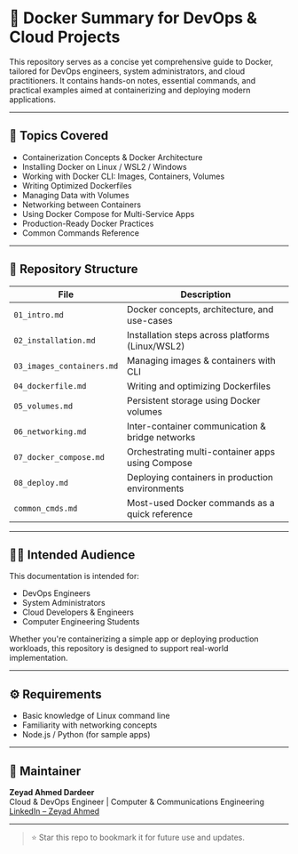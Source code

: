 # 🐳 Docker Summary for DevOps & Cloud Projects

This repository serves as a concise yet comprehensive guide to Docker, tailored for DevOps engineers, system administrators, and cloud practitioners. It contains hands-on notes, essential commands, and practical examples aimed at containerizing and deploying modern applications.

---

## 📘 Topics Covered

- Containerization Concepts & Docker Architecture
- Installing Docker on Linux / WSL2 / Windows
- Working with Docker CLI: Images, Containers, Volumes
- Writing Optimized Dockerfiles
- Managing Data with Volumes
- Networking between Containers
- Using Docker Compose for Multi-Service Apps
- Production-Ready Docker Practices
- Common Commands Reference

---

## 📁 Repository Structure

| File                        | Description                                         |
|-----------------------------|-----------------------------------------------------|
| `01_intro.md`              | Docker concepts, architecture, and use-cases        |
| `02_installation.md`       | Installation steps across platforms (Linux/WSL2)    |
| `03_images_containers.md`  | Managing images & containers with CLI               |
| `04_dockerfile.md`         | Writing and optimizing Dockerfiles                  |
| `05_volumes.md`            | Persistent storage using Docker volumes             |
| `06_networking.md`         | Inter-container communication & bridge networks     |
| `07_docker_compose.md`     | Orchestrating multi-container apps using Compose    |
| `08_deploy.md`             | Deploying containers in production environments     |
| `common_cmds.md`           | Most-used Docker commands as a quick reference      |

---

## 🧑‍💻 Intended Audience

This documentation is intended for:

- DevOps Engineers
- System Administrators
- Cloud Developers & Engineers
- Computer Engineering Students

Whether you're containerizing a simple app or deploying production workloads, this repository is designed to support real-world implementation.

---

## ⚙️ Requirements

- Basic knowledge of Linux command line
- Familiarity with networking concepts
- Node.js / Python (for sample apps)

---

## 📌 Maintainer

**Zeyad Ahmed Dardeer**  
Cloud & DevOps Engineer | Computer & Communications Engineering  
[LinkedIn – Zeyad Ahmed](https://www.linkedin.com/in/zeyad-ahmed-%F0%9F%87%B5%F0%9F%87%B8%E2%98%81%EF%B8%8F-5a9639356/)

---

> ⭐ Star this repo to bookmark it for future use and updates.
